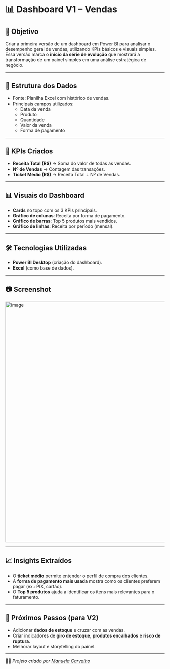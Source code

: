 # 📊 Dashboard V1 – Vendas  

## 🎯 Objetivo  
Criar a primeira versão de um dashboard em Power BI para analisar o desempenho geral de vendas, utilizando KPIs básicos e visuais simples.  
Essa versão marca o **início da série de evolução** que mostrará a transformação de um painel simples em uma análise estratégica de negócio.  

---

## 📂 Estrutura dos Dados  
- Fonte: Planilha Excel com histórico de vendas.  
- Principais campos utilizados:  
  - Data da venda  
  - Produto  
  - Quantidade  
  - Valor da venda  
  - Forma de pagamento  

---

## 📌 KPIs Criados  
- **Receita Total (R$)** → Soma do valor de todas as vendas.  
- **Nº de Vendas** → Contagem das transações.  
- **Ticket Médio (R$)** → Receita Total ÷ Nº de Vendas.  

---

## 📊 Visuais do Dashboard  
- **Cards** no topo com os 3 KPIs principais.  
- **Gráfico de colunas**: Receita por forma de pagamento.  
- **Gráfico de barras**: Top 5 produtos mais vendidos.  
- **Gráfico de linhas**: Receita por período (mensal).  

---

## 🛠️ Tecnologias Utilizadas  
- **Power BI Desktop** (criação do dashboard).  
- **Excel** (como base de dados).  

---

## 📷 Screenshot  
  
<img width="1424" height="759" alt="image" src="https://github.com/user-attachments/assets/c7eddee7-951a-40bc-8859-b5937fdbf0f0" />

---

## 📈 Insights Extraídos  
- O **ticket médio** permite entender o perfil de compra dos clientes.  
- A **forma de pagamento mais usada** mostra como os clientes preferem pagar (ex.: PIX, cartão).  
- O **Top 5 produtos** ajuda a identificar os itens mais relevantes para o faturamento.  

---

## 🚀 Próximos Passos (para V2)  
- Adicionar **dados de estoque** e cruzar com as vendas.  
- Criar indicadores de **giro de estoque**, **produtos encalhados** e **risco de ruptura**.  
- Melhorar layout e storytelling do painel.  

---

👩‍💻 *Projeto criado por [Manuela Carvalho](https://github.com/Manuela-Carvalho)*
